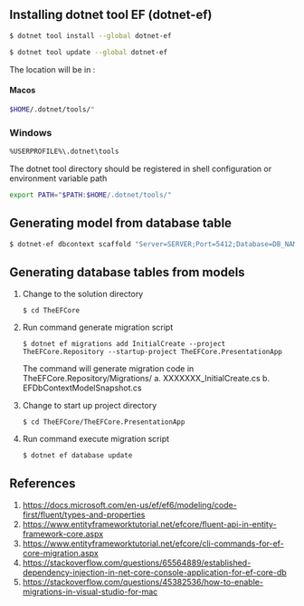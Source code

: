 ## Installing dotnet tool EF (dotnet-ef)

``` bash
$ dotnet tool install --global dotnet-ef
```

``` bash
$ dotnet tool update --global dotnet-ef
```

The location will be in :
#### Macos
``` bash
$HOME/.dotnet/tools/"
```

### Windows
``` bash
%USERPROFILE%\.dotnet\tools
```

The dotnet tool directory should be registered in shell configuration or environment variable path
``` bash
export PATH="$PATH:$HOME/.dotnet/tools/"
```


## Generating model from database table

``` bash
$ dotnet-ef dbcontext scaffold "Server=SERVER;Port=5412;Database=DB_NAME;User Id=USERNAME;Password=PASSWORD;Pooling=true;MinPoolSize=1;MaxPoolSize=100;" Npgsql.EntityFrameworkCore.PostgreSQL -o DIR_OUTPUT -t TABLE_NAME -f
```

## Generating database tables from models
1. Change to the solution directory
   ```
   $ cd TheEFCore
   ``` 

2. Run command generate migration script
   ```
   $ dotnet ef migrations add InitialCreate --project TheEFCore.Repository --startup-project TheEFCore.PresentationApp
   ```

   The command will generate migration code in TheEFCore.Repository/Migrations/
   a. XXXXXXX_InitialCreate.cs
   b. EFDbContextModelSnapshot.cs

3. Change to start up project directory
   ```
   $ cd TheEFCore/TheEFCore.PresentationApp
   ```

4. Run command execute migration script
   ```
   $ dotnet ef database update
   ```
   

## References
1. https://docs.microsoft.com/en-us/ef/ef6/modeling/code-first/fluent/types-and-properties
2. https://www.entityframeworktutorial.net/efcore/fluent-api-in-entity-framework-core.aspx
3. https://www.entityframeworktutorial.net/efcore/cli-commands-for-ef-core-migration.aspx
4. https://stackoverflow.com/questions/65564889/established-dependency-injection-in-net-core-console-application-for-ef-core-db
5. https://stackoverflow.com/questions/45382536/how-to-enable-migrations-in-visual-studio-for-mac
